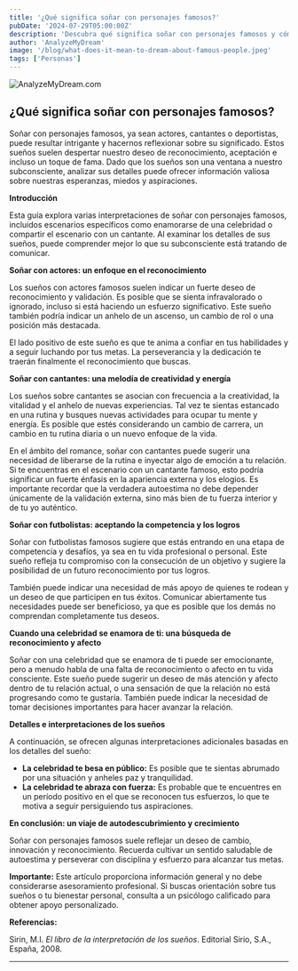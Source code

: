 ```yaml
---
title: '¿Qué significa soñar con personajes famosos?'
pubDate: '2024-07-29T05:00:00Z'
description: 'Descubra qué significa soñar con personajes famosos y cómo estos sueños pueden reflejar sus deseos de reconocimiento, creatividad y más.'
author: 'AnalyzeMyDream'
image: '/blog/what-does-it-mean-to-dream-about-famous-people.jpeg'
tags: ['Personas']
---
```


![AnalyzeMyDream.com](/blog/what-does-it-mean-to-dream-about-famous-people.jpeg)

## ¿Qué significa soñar con personajes famosos?

Soñar con personajes famosos, ya sean actores, cantantes o deportistas, puede resultar intrigante y hacernos reflexionar sobre su significado. Estos sueños suelen despertar nuestro deseo de reconocimiento, aceptación e incluso un toque de fama. Dado que los sueños son una ventana a nuestro subconsciente, analizar sus detalles puede ofrecer información valiosa sobre nuestras esperanzas, miedos y aspiraciones.

**Introducción**

Esta guía explora varias interpretaciones de soñar con personajes famosos, incluidos escenarios específicos como enamorarse de una celebridad o compartir el escenario con un cantante. Al examinar los detalles de sus sueños, puede comprender mejor lo que su subconsciente está tratando de comunicar.

**Soñar con actores: un enfoque en el reconocimiento**

Los sueños con actores famosos suelen indicar un fuerte deseo de reconocimiento y validación. Es posible que se sienta infravalorado o ignorado, incluso si está haciendo un esfuerzo significativo. Este sueño también podría indicar un anhelo de un ascenso, un cambio de rol o una posición más destacada.

El lado positivo de este sueño es que te anima a confiar en tus habilidades y a seguir luchando por tus metas. La perseverancia y la dedicación te traerán finalmente el reconocimiento que buscas.

**Soñar con cantantes: una melodía de creatividad y energía**

Los sueños sobre cantantes se asocian con frecuencia a la creatividad, la vitalidad y el anhelo de nuevas experiencias. Tal vez te sientas estancado en una rutina y busques nuevas actividades para ocupar tu mente y energía. Es posible que estés considerando un cambio de carrera, un cambio en tu rutina diaria o un nuevo enfoque de la vida.

En el ámbito del romance, soñar con cantantes puede sugerir una necesidad de liberarse de la rutina e inyectar algo de emoción a tu relación. Si te encuentras en el escenario con un cantante famoso, esto podría significar un fuerte énfasis en la apariencia externa y los elogios. Es importante recordar que la verdadera autoestima no debe depender únicamente de la validación externa, sino más bien de tu fuerza interior y de tu yo auténtico.

**Soñar con futbolistas: aceptando la competencia y los logros**

Soñar con futbolistas famosos sugiere que estás entrando en una etapa de competencia y desafíos, ya sea en tu vida profesional o personal. Este sueño refleja tu compromiso con la consecución de un objetivo y sugiere la posibilidad de un futuro reconocimiento por tus logros.

También puede indicar una necesidad de más apoyo de quienes te rodean y un deseo de que participen en tus éxitos. Comunicar abiertamente tus necesidades puede ser beneficioso, ya que es posible que los demás no comprendan completamente tus deseos.

**Cuando una celebridad se enamora de ti: una búsqueda de reconocimiento y afecto**

Soñar con una celebridad que se enamora de ti puede ser emocionante, pero a menudo habla de una falta de reconocimiento o afecto en tu vida consciente. Este sueño puede sugerir un deseo de más atención y afecto dentro de tu relación actual, o una sensación de que la relación no está progresando como te gustaría. También puede indicar la necesidad de tomar decisiones importantes para hacer avanzar la relación.

**Detalles e interpretaciones de los sueños**

A continuación, se ofrecen algunas interpretaciones adicionales basadas en los detalles del sueño:

- **La celebridad te besa en público:** Es posible que te sientas abrumado por una situación y anheles paz y tranquilidad.
- **La celebridad te abraza con fuerza:** Es probable que te encuentres en un período positivo en el que se reconocen tus esfuerzos, lo que te motiva a seguir persiguiendo tus aspiraciones.

**En conclusión: un viaje de autodescubrimiento y crecimiento**

Soñar con personajes famosos suele reflejar un deseo de cambio, innovación y reconocimiento. Recuerda cultivar un sentido saludable de autoestima y perseverar con disciplina y esfuerzo para alcanzar tus metas.

**Importante:** Este artículo proporciona información general y no debe considerarse asesoramiento profesional. Si buscas orientación sobre tus sueños o tu bienestar personal, consulta a un psicólogo calificado para obtener apoyo personalizado.

**Referencias:**

Sirin, M.I. *El libro de la interpretación de los sueños*. Editorial Sirio, S.A., España, 2008.

---